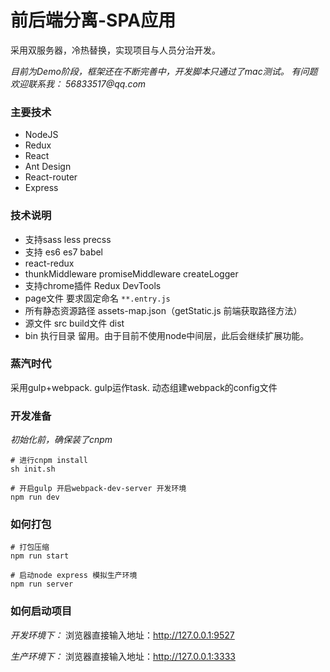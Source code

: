 # 前后端分离-SPA应用

采用双服务器，冷热替换，实现项目与人员分治开发。

_目前为Demo阶段，框架还在不断完善中，开发脚本只通过了mac测试。
有问题欢迎联系我： 56833517@qq.com_

### 主要技术

* NodeJS
* Redux
* React
* Ant Design
* React-router
* Express

### 技术说明

* 支持sass less precss
* 支持 es6 es7 babel
* react-redux
* thunkMiddleware promiseMiddleware createLogger
* 支持chrome插件 Redux DevTools
* page文件 要求固定命名  ```**.entry.js```
* 所有静态资源路径 assets-map.json（getStatic.js 前端获取路径方法）
* 源文件 src      build文件 dist
* bin 执行目录 留用。由于目前不使用node中间层，此后会继续扩展功能。

### 蒸汽时代

采用gulp+webpack.
gulp运作task.
动态组建webpack的config文件

### 开发准备

_初始化前，确保装了cnpm_
``` shell
# 进行cnpm install
sh init.sh
```

``` shell
# 开启gulp 开启webpack-dev-server 开发环境
npm run dev
```

### 如何打包

``` shell
# 打包压缩
npm run start

# 启动node express 模拟生产环境
npm run server
```

### 如何启动项目

_开发环境下：_
  浏览器直接输入地址：http://127.0.0.1:9527

_生产环境下：_
  浏览器直接输入地址：http://127.0.0.1:3333
